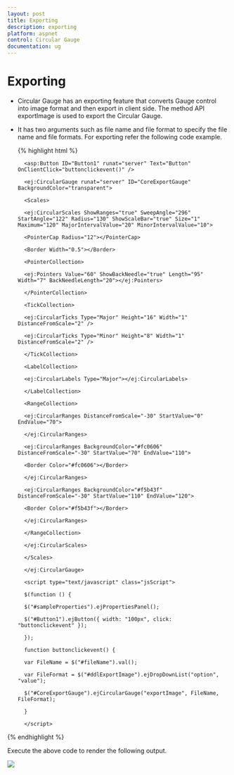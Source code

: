 ```yaml
---
layout: post
title: Exporting
description: exporting
platform: aspnet
control: Circular Gauge
documentation: ug
---
```


# Exporting

* Circular Gauge has an exporting feature that converts Gauge control into image format and then export in client side. The method API exportImage is used to export the Circular Gauge. 
* It has two arguments such as file name and file format to specify the file name and file formats. For exporting refer the following code example.

  {% highlight html %}

        <asp:Button ID="Button1" runat="server" Text="Button" OnClientClick="buttonclickevent()" />

        <ej:CircularGauge runat="server" ID="CoreExportGauge" BackgroundColor="transparent">

        <Scales>

        <ej:CircularScales ShowRanges="true" SweepAngle="296" StartAngle="122" Radius="130" ShowScaleBar="true" Size="1" Maximum="120" MajorIntervalValue="20" MinorIntervalValue="10">

        <PointerCap Radius="12"></PointerCap>

        <Border Width="0.5"></Border>

        <PointerCollection>

        <ej:Pointers Value="60" ShowBackNeedle="true" Length="95" Width="7" BackNeedleLength="20"></ej:Pointers>

        </PointerCollection>

        <TickCollection>

        <ej:CircularTicks Type="Major" Height="16" Width="1" DistanceFromScale="2" />

        <ej:CircularTicks Type="Minor" Height="8" Width="1" DistanceFromScale="2" />

        </TickCollection>

        <LabelCollection>

        <ej:CircularLabels Type="Major"></ej:CircularLabels>

        </LabelCollection>

        <RangeCollection>

        <ej:CircularRanges DistanceFromScale="-30" StartValue="0" EndValue="70">

        </ej:CircularRanges>

        <ej:CircularRanges BackgroundColor="#fc0606" DistanceFromScale="-30" StartValue="70" EndValue="110">

        <Border Color="#fc0606"></Border>

        </ej:CircularRanges>

        <ej:CircularRanges BackgroundColor="#f5b43f" DistanceFromScale="-30" StartValue="110" EndValue="120">

        <Border Color="#f5b43f"></Border>

        </ej:CircularRanges>

        </RangeCollection>

        </ej:CircularScales>

        </Scales>

        </ej:CircularGauge>

        <script type="text/javascript" class="jsScript">

        $(function () {

        $("#sampleProperties").ejPropertiesPanel();

        $("#Button1").ejButton({ width: "100px", click: "buttonclickevent" });

        });

        function buttonclickevent() {

        var FileName = $("#fileName").val();

        var FileFormat = $("#ddlExportImage").ejDropDownList("option", "value");

        $("#CoreExportGauge").ejCircularGauge("exportImage", FileName, FileFormat);

        }

        </script>
		
{% endhighlight %}

Execute the above code to render the following output.

 ![](Exporting_images/Exporting_img1.png) 



